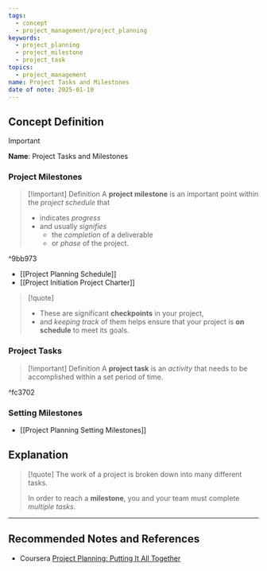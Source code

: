 ```yaml
---
tags:
  - concept
  - project_management/project_planning
keywords:
  - project_planning
  - project_milestone
  - project_task
topics:
  - project_management
name: Project Tasks and Milestones
date of note: 2025-01-10
---
```


## Concept Definition

>[!important]
>**Name**: Project Tasks and Milestones

### Project Milestones

>[!important] Definition
>A **project milestone** is an important point within the *project schedule* that 
>- indicates *progress*
>- and usually *signifies* 
>	- the *completion* of a deliverable 
>	- or *phase* of the project.

^9bb973

- [[Project Planning Schedule]]
- [[Project Initiation Project Charter]]

>[!quote]
>- These are significant **checkpoints** in your project,
>- and *keeping track* of them helps ensure that your project is **on schedule** to meet its goals.

### Project Tasks

>[!important] Definition
>A **project task** is an *activity* that needs to be accomplished within a set period of time.

^fc3702

### Setting Milestones

- [[Project Planning Setting Milestones]]


## Explanation

>[!quote]
>The work of a project is broken down into many different tasks.
>
>In order to reach a **milestone**, you and your team must complete *multiple tasks*.






-----------
##  Recommended Notes and References



- Coursera [Project Planning: Putting It All Together](https://www.coursera.org/learn/project-planning-google/home/welcome)